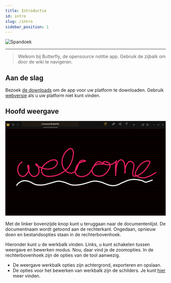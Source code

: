 ```yaml
---
title: Introductie
id: intro
slug: /intro
sidebar_position: 1
---
```



![Spandoek](/img/banner.png)

---

> Welkom bij Butterfly, de opensource notitie app. Gebruik de zijbalk om door de wiki te navigeren.

## Aan de slag

Bezoek [de downloads](/downloads) om de app voor uw platform te downloaden. Gebruik [webversie](https://v1.web.butterfly.linwood.dev) als u uw platform niet kunt vinden.

## Hoofd weergave

![Hoofd weergave](main.png)

Met de linker bovenzijde knop kunt u teruggaan naar de documentenlijst. De documentnaam wordt getoond aan de rechterkant. Ongedaan, opnieuw doen en bestandsopties staan in de rechterbovenhoek.

Hieronder kunt u de werkbalk vinden. Links, u kunt schakelen tussen weergave en bewerken modus. Nou, daar vind je de zoomopties. In de rechterbovenhoek zijn de opties van de tool aanwezig.

- De weergave werkbalk opties zijn achtergrond, exporteren en opslaan.
- De opties voor het bewerken van werkbalk zijn de schilders. Je kunt [hier](background) meer vinden.
